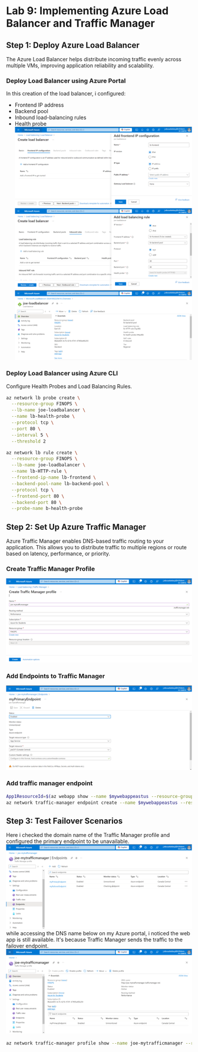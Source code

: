 # Lab 9: Implementing Azure Load Balancer and Traffic Manager
## Step 1: Deploy Azure Load Balancer
The Azure Load Balancer helps distribute incoming traffic evenly across multiple VMs, improving application reliability and scalability.
### Deploy Load Balancer using Azure Portal
In this creation of the load balancer, i configured:
- Frontend IP address
- Backend pool
- Inbound load-balancing rules
- Health probe
![load balancer - frontend IP](load-balancer1.png)
![Health probe](lb-healthprobe.png)
![load balancing](lb.png)

### Deploy Load Balancer using Azure CLI
Configure Health Probes and Load Balancing Rules. 
```bash
az network lb probe create \
  --resource-group FINOPS \
  --lb-name joe-loadbalancer \
  --name lb-health-probe \
  --protocol tcp \
  --port 80 \
  --interval 5 \
  --threshold 2
```
```bash
az network lb rule create \
  --resource-group FINOPS \
  --lb-name joe-loadbalancer \
  --name lb-HTTP-rule \
  --frontend-ip-name lb-frontend \
  --backend-pool-name lb-backend-pool \
  --protocol tcp \
  --frontend-port 80 \
  --backend-port 80 \
  --probe-name b-health-probe
```

## Step 2: Set Up Azure Traffic Manager
Azure Traffic Manager enables DNS-based traffic routing to your application. This allows you to distribute traffic to multiple regions or route based on latency, performance, or priority.
### Create Traffic Manager Profile
![traffic manager profile](tmp.png)
### Add Endpoints to Traffic Manager
![traffic manager endpoint](tmp-endpoint0.png)
### Add traffic manager endpoint 
```bash
App1ResourceId=$(az webapp show --name $mywebappeastus --resource-group FINOPS --query id --output tsv)
az network traffic-manager endpoint create --name $mywebappeastus --resource-group FINOPS --profile-name joe-mytrafficmanager --type azureEndpoints --target-resource-id $App1ResourceId --priority 1 --endpoint-status Enabled
```

## Step 3: Test Failover Scenarios
Here i checked the domain name of the Traffic Manager profile and configured the primary endpoint to be unavailable. 
![endpoints](endpoints.png)
while accessing the DNS name below on my Azure portal, i noticed the web app is still available. It's because Traffic Manager sends the traffic to the failover endpoint.
![DNS](tmp-endpoint.png)

```bash
az network traffic-manager profile show --name joe-mytrafficmanager --resource-group FINOPS --query dnsConfig.fqdn
```